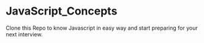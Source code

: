 # JavaScript_Concepts
Clone this Repo to know Javascript in easy way and start preparing for your next interview.
